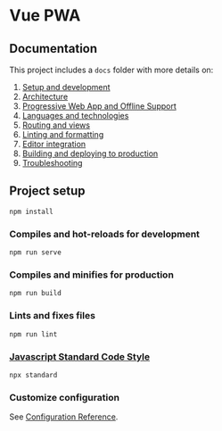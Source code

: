 # Vue PWA

## Documentation

This project includes a `docs` folder with more details on:

1.  [Setup and development](docs/development.md)
1.  [Architecture](docs/architecture.md)
1.  [Progressive Web App and Offline Support](docs/pwa.md)
1.  [Languages and technologies](docs/tech.md)
1.  [Routing and views](docs/routing.md)
1.  [Linting and formatting](docs/linting.md)
1.  [Editor integration](docs/editors.md)
1.  [Building and deploying to production](docs/production.md)
1.  [Troubleshooting](docs/troubleshooting.md)

## Project setup
```
npm install
```

### Compiles and hot-reloads for development
```
npm run serve
```

### Compiles and minifies for production
```
npm run build
```

### Lints and fixes files
```
npm run lint
```

### [Javascript Standard Code Style](https://standardjs.com/) 
```
npx standard
```

### Customize configuration
See [Configuration Reference](https://cli.vuejs.org/config/).
